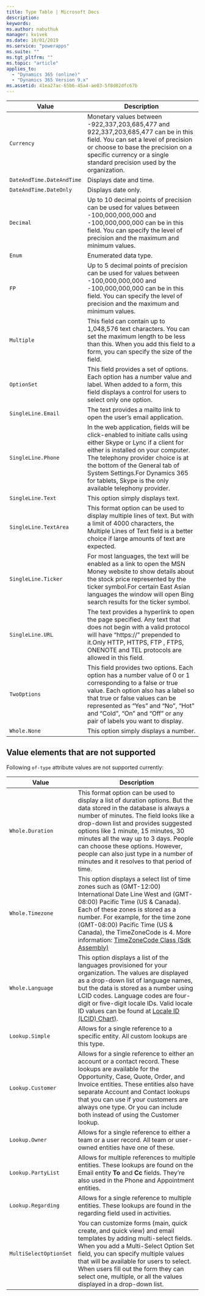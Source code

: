 ```yaml
---
title: Type Table | Microsoft Docs
description: 
keywords:
ms.author: nabuthuk
manager: kvivek
ms.date: 10/01/2019
ms.service: "powerapps"
ms.suite: ""
ms.tgt_pltfrm: ""
ms.topic: "article"
applies_to: 
  - "Dynamics 365 (online)"
  - "Dynamics 365 Version 9.x"
ms.assetid: 41ea27ac-65b6-45a4-ae03-5f8d02dfc67b
---
```


|Value|Description|
|--|--|
|`Currency`|Monetary values between -922,337,203,685,477 and 922,337,203,685,477 can be in this field. You can set a level of precision or choose to base the precision on a specific currency or a single standard precision used by the organization.|
|`DateAndTime.DateAndTime`|Displays date and time.|
|`DateAndTime.DateOnly`|Displays date only.|
|`Decimal`|Up to 10 decimal points of precision can be used for values between -100,000,000,000 and -100,000,000,000 can be in this field. You can specify the level of precision and the maximum and minimum values.|
|`Enum`|Enumerated data type.|
|`FP`|Up to 5 decimal points of precision can be used for values between -100,000,000,000 and -100,000,000,000 can be in this field. You can specify the level of precision and the maximum and minimum values. |
|`Multiple`|This field can contain up to 1,048,576 text characters. You can set the maximum length to be less than this. When you add this field to a form, you can specify the size of the field.|
|`OptionSet`|This field provides a set of options. Each option has a number value and label. When added to a form, this field displays a control for users to select only one option. |
|`SingleLine.Email`|The text provides a mailto link to open the user’s email application.|
|`SingleLine.Phone`|In the web application, fields will be click-enabled to initiate calls using either Skype or Lync if a client for either is installed on your computer. The telephony provider choice is at the bottom of the General tab of System Settings.For Dynamics 365 for tablets, Skype is the only available telephony provider.|
|`SingleLine.Text`|This option simply displays text.|
|`SingleLine.TextArea`|This format option can be used to display multiple lines of text. But with a limit of 4000 characters, the Multiple Lines of Text field is a better choice if large amounts of text are expected.|
|`SingleLine.Ticker`|For most languages, the text will be enabled as a link to open the MSN Money website to show details about the stock price represented by the ticker symbol.For certain East Asian languages the window will open Bing search results for the ticker symbol.|
|`SingleLine.URL`|The text provides a hyperlink to open the page specified. Any text that does not begin with a valid protocol will have “https://” prepended to it.Only HTTP, HTTPS, FTP , FTPS, ONENOTE and TEL protocols are allowed in this field.|
|`TwoOptions`|This field provides two options. Each option has a number value of 0 or 1 corresponding to a false or true value. Each option also has a label so that true or false values can be represented as “Yes” and “No”, “Hot” and “Cold”, “On” and “Off” or any pair of labels you want to display.|
|`Whole.None`|This option simply displays a number.|

## Value elements that are not supported

Following `of-type` attribute values are not supported currently:

|Value|Description|
|-----|------|
|`Whole.Duration`|This format option can be used to display a list of duration options. But the data stored in the database is always a number of minutes. The field looks like a drop-down list and provides suggested options like 1 minute, 15 minutes, 30 minutes all the way up to 3 days. People can choose these options. However, people can also just type in a number of minutes and it resolves to that period of time.|
|`Whole.Timezone`|This option displays a select list of time zones such as (GMT-12:00) International Date Line West and (GMT-08:00) Pacific Time (US & Canada). Each of these zones is stored as a number. For example, for the time zone (GMT-08:00) Pacific Time (US & Canada), the TimeZoneCode is 4. More information: [TimeZoneCode Class (Sdk Assembly)](https://docs.microsoft.com/previous-versions/dynamics-crm4/developers-guide/bb959779(v=msdn.10))|
|`Whole.Language`|This option displays a list of the languages provisioned for your organization. The values are displayed as a drop-down list of language names, but the data is stored as a number using LCID codes. Language codes are four-digit or five-digit locale IDs. Valid locale ID values can be found at [Locale ID (LCID) Chart)](https://docs.microsoft.com/previous-versions/windows/embedded/ms912047(v=winembedded.10)).|
|`Lookup.Simple`|Allows for a single reference to a specific entity. All custom lookups are this type.|
|`Lookup.Customer`|Allows for a single reference to either an account or a contact record. These lookups are available for the Opportunity, Case, Quote, Order, and Invoice entities. These entities also have separate Account and Contact lookups that you can use if your customers are always one type. Or you can include both instead of using the Customer lookup.|
|`Lookup.Owner`|Allows for a single reference to either a team or a user record. All team or user-owned entities have one of these.|
|`Lookup.PartyList`|Allows for multiple references to multiple entities. These lookups are found on the Email entity **To** and **Cc** fields. They’re also used in the Phone and Appointment entities.|
|`Lookup.Regarding`|Allows for a single reference to multiple entities. These lookups are found in the regarding field used in activities.|
|`MultiSelectOptionSet`|You can customize forms (main, quick create, and quick view) and email templates by adding multi-select fields. When you add a Multi-Select Option Set field, you can specify multiple values that will be available for users to select. When users fill out the form they can select one, multiple, or all the values displayed in a drop-down list.|
